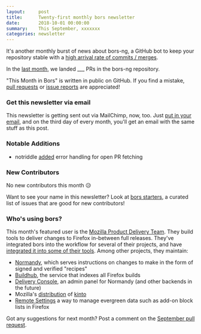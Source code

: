 ```yaml
---
layout:     post
title:      Twenty-first monthly bors newsletter
date:       2018-10-01 00:00:00
summary:    This September, xxxxxxx
categories: newsletter
---
```


It's another monthly burst of news about bors-ng,
a GitHub bot to keep your repository stable with a [high arrival rate of commits / merges](https://news.ycombinator.com/item?id=17606148).

In the [last month](https://github.com/bors-ng/bors-ng/pulls?utf8=%E2%9C%93&q=is%3Apr%20is%3Aclosed%20closed%3A2018-09-01..2018-09-30),
we landed ___ PRs in the bors-ng repository.

"This Month in Bors" is written in public on GitHub.
If you find a mistake, [pull requests] or [issue reports] are appreciated!

[pull requests]: https://github.com/bors-ng/bors-ng.github.io/pulls
[issue reports]: https://github.com/bors-ng/bors-ng.github.io/issues


### Get this newsletter via email

This newsletter is getting sent out via MailChimp, now, too.
Just [put in your email](#mailing-list),
and on the third day of every month,
you'll get an email with the same stuff as this post.


### Notable Additions

* notriddle [added](https://github.com/bors-ng/bors-ng/pull/463) error handling for open PR fetching


### New Contributors

No new contributors this month 😥

Want to see your name in this newsletter? Look at [bors starters](https://bors.tech/starters/), a curated list of issues that are good for new contributors!


### Who's using bors?

This month's featured user is the [Mozilla Product Delivery Team](https://github.com/mozilla/product-delivery). They build tools to deliver changes to Firefox in-between full releases. They've integrated bors into the workflow for several of their projects, and have [integrated it into some of their tools](https://github.com/peterbe/whatsdeployed/pull/35). Among other projects, they maintain:

* [Normandy](https://github.com/mozilla/normandy), which serves instructions on changes to make in the form of signed and verified "recipes"
* [Buildhub](https://github.com/mozilla/buildhub2), the service that indexes all Firefox builds
* [Delivery Console](https://github.com/mozilla/delivery-console), an admin panel for Normandy (and other backends in the future)
* Mozilla's [distribution](https://github.com/mozilla-services/kinto-dist) of [kinto](https://github.com/Kinto/kinto)
* [Remote Settings](https://github.com/mozilla/remote-settings) a way to manage evergreen data such as add-on block lists in Firefox


Got any suggestions for next month?
Post a comment on the [September pull request](https://github.com/bors-ng/bors-ng.github.io/pull/___).
